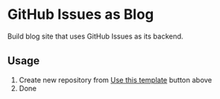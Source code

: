# GitHub Issues as Blog

Build blog site that uses GitHub Issues as its backend.

## Usage

1. Create new repository from [Use this template](https://github.com/r7kamura/github-issues-as-blog/generate) button above
2. Done
